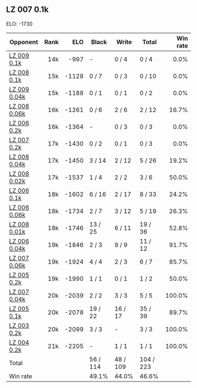 ## LZ 007 0.1k ##

ELO: -1730

Opponent | Rank | ELO | Black | Write | Total | Win rate
---------|-----:|----:|-------|-------|-------|-------:
[LZ 009 0.1k](LZ%20009%200.1k.md) | 14k | -997 | - | 0 / 4 | 0 / 4 | 0.0%
[LZ 008 0.1k](LZ%20008%200.1k.md) | 15k | -1128 | 0 / 7 | 0 / 3 | 0 / 10 | 0.0%
[LZ 009 0.04k](LZ%20009%200.04k.md) | 15k | -1188 | 0 / 1 | 0 / 1 | 0 / 2 | 0.0%
[LZ 008 0.06k](LZ%20008%200.06k.md) | 16k | -1261 | 0 / 6 | 2 / 6 | 2 / 12 | 16.7%
[LZ 006 0.2k](LZ%20006%200.2k.md) | 16k | -1364 | - | 0 / 3 | 0 / 3 | 0.0%
[LZ 007 0.2k](LZ%20007%200.2k.md) | 17k | -1430 | 0 / 2 | 0 / 1 | 0 / 3 | 0.0%
[LZ 008 0.04k](LZ%20008%200.04k.md) | 17k | -1450 | 3 / 14 | 2 / 12 | 5 / 26 | 19.2%
[LZ 008 0.02k](LZ%20008%200.02k.md) | 17k | -1537 | 1 / 4 | 2 / 2 | 3 / 6 | 50.0%
[LZ 006 0.1k](LZ%20006%200.1k.md) | 18k | -1602 | 6 / 16 | 2 / 17 | 8 / 33 | 24.2%
[LZ 006 0.06k](LZ%20006%200.06k.md) | 18k | -1734 | 2 / 7 | 3 / 12 | 5 / 19 | 26.3%
[LZ 008 0.01k](LZ%20008%200.01k.md) | 18k | -1746 | 13 / 25 | 6 / 11 | 19 / 36 | 52.8%
[LZ 006 0.04k](LZ%20006%200.04k.md) | 19k | -1846 | 2 / 3 | 9 / 9 | 11 / 12 | 91.7%
[LZ 007 0.06k](LZ%20007%200.06k.md) | 19k | -1924 | 4 / 4 | 2 / 3 | 6 / 7 | 85.7%
[LZ 005 0.2k](LZ%20005%200.2k.md) | 19k | -1990 | 1 / 1 | 0 / 1 | 1 / 2 | 50.0%
[LZ 007 0.04k](LZ%20007%200.04k.md) | 20k | -2039 | 2 / 2 | 3 / 3 | 5 / 5 | 100.0%
[LZ 005 0.1k](LZ%20005%200.1k.md) | 20k | -2078 | 19 / 22 | 16 / 17 | 35 / 39 | 89.7%
[LZ 003 0.2k](LZ%20003%200.2k.md) | 20k | -2099 | 3 / 3 | - | 3 / 3 | 100.0%
[LZ 004 0.2k](LZ%20004%200.2k.md) | 21k | -2205 | - | 1 / 1 | 1 / 1 | 100.0%
Total | | | 56 / 114 | 48 / 109 | 104 / 223 | 
Win rate| | | 49.1% | 44.0% | 46.6% | 
